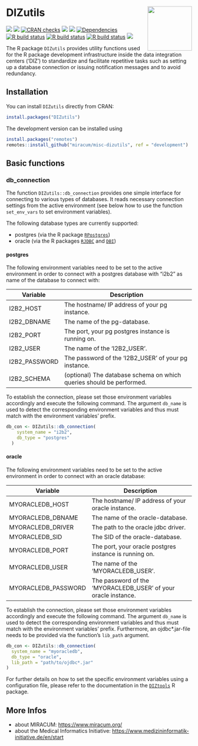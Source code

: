 

# DIZutils <img src="man/figures/logo.png" align="right" width="120" />

<!-- badges: start -->
[![](https://img.shields.io/badge/lifecycle-experimental-orange.svg)](https://lifecycle.r-lib.org/articles/stages.html#experimental)
[![](https://www.r-pkg.org/badges/version/DIZutils)](https://cran.r-project.org/package=DIZutils)
[![CRAN
checks](https://badges.cranchecks.info/worst/DIZutils.svg)](https://cran.r-project.org/web/checks/check_results_DIZutils.html)
[![](http://cranlogs.r-pkg.org/badges/grand-total/DIZutils?color=blue)](https://cran.r-project.org/package=DIZutils)
[![](http://cranlogs.r-pkg.org/badges/last-month/DIZutils?color=blue)](https://cran.r-project.org/package=DIZutils)
[![Dependencies](https://tinyverse.netlify.app/badge/DIZutils)](https://cran.r-project.org/package=DIZutils)
[![R build
status](https://github.com/miracum/misc-dizutils/workflows/R%20CMD%20Check%20via%20%7Btic%7D/badge.svg)](https://github.com/miracum/misc-dizutils/actions)
[![R build
status](https://github.com/miracum/misc-dizutils/workflows/lint/badge.svg)](https://github.com/miracum/misc-dizutils/actions)
[![R build
status](https://github.com/miracum/misc-dizutils/workflows/test-coverage/badge.svg)](https://github.com/miracum/misc-dizutils/actions)
[![](https://codecov.io/gh/https://github.com/miracum/misc-dizutils/branch/master/graph/badge.svg)](https://app.codecov.io/gh/https://github.com/miracum/misc-dizutils)

<!-- badges: end -->

The R package `DIZutils` provides utility functions used for the R
package development infrastructure inside the data integration centers
(‘DIZ’) to standardize and facilitate repetitive tasks such as setting
up a database connection or issuing notification messages and to avoid
redundancy.

## Installation

You can install `DIZutils` directly from CRAN:

``` r
install.packages("DIZutils")
```

The development version can be installed using

``` r
install.packages("remotes")
remotes::install_github("miracum/misc-dizutils", ref = "development")
```

## Basic functions

### db_connection

The function `DIZutils::db_connection` provides one simple interface for
connecting to various types of databases. It reads necessary connection
settings from the active environment (see below how to use the function
`set_env_vars` to set environment variables).

The following database types are currently supported:

- postgres (via the R package
  [`RPostgres`](https://CRAN.R-project.org/package=RPostgres))
- oracle (via the R packages
  [`RJDBC`](https://CRAN.R-project.org/package=RJDBC) and
  [`DBI`](https://CRAN.R-project.org/package=DBI/))

#### postgres

The following environment variables need to be set to the active
environment in order to connect with a postgres database with “i2b2” as
name of the database to connect with:

| Variable | Description |
|----|----|
| I2B2_HOST | The hostname/ IP address of your pg instance. |
| I2B2_DBNAME | The name of the pg-database. |
| I2B2_PORT | The port, your pg postgres instance is running on. |
| I2B2_USER | The name of the ‘I2B2_USER’. |
| I2B2_PASSWORD | The password of the ‘I2B2_USER’ of your pg instance. |
| I2B2_SCHEMA | (optional) The database schema on which queries should be performed. |

To establish the connection, please set those environment variables
accordingly and execute the following command. The argument `db_name` is
used to detect the corresponding environment variables and thus must
match with the environment variables’ prefix.

``` r
db_con <- DIZutils::db_connection(
    system_name = "i2b2",
    db_type = "postgres"
  )
```

#### oracle

The following environment variables need to be set to the active
environment in order to connect with an oracle database:

| Variable | Description |
|----|----|
| MYORACLEDB_HOST | The hostname/ IP address of your oracle instance. |
| MYORACLEDB_DBNAME | The name of the oracle-database. |
| MYORACLEDB_DRIVER | The path to the oracle jdbc driver. |
| MYORACLEDB_SID | The SID of the oracle-database. |
| MYORACLEDB_PORT | The port, your oracle postgres instance is running on. |
| MYORACLEDB_USER | The name of the ‘MYORACLEDB_USER’. |
| MYORACLEDB_PASSWORD | The password of the ‘MYORACLEDB_USER’ of your oracle instance. |

To establish the connection, please set those environment variables
accordingly and execute the following command. The argument `db_name` is
used to detect the corresponding environment variables and thus must
match with the environment variables’ prefix. Furthermore, an
ojdbc\*.jar-file needs to be provided via the function’s `lib_path`
argument.

``` r
db_con <- DIZutils::db_connection(
  system_name = "myoracledb",
  db_type = "oracle",
  lib_path = "path/to/ojdbc*.jar"
)
```

For further details on how to set the specific environment variables
using a configuration file, please refer to the documentation in the
[`DIZtools`](https://github.com/miracum/misc-diztools#setenv_file) R
package.

## More Infos

- about MIRACUM: <https://www.miracum.org/>
- about the Medical Informatics Initiative:
  <https://www.medizininformatik-initiative.de/en/start>

